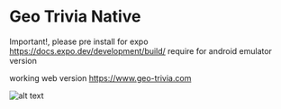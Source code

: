 # Geo Trivia Native
Important!, please pre install for expo https://docs.expo.dev/development/build/
require for android emulator version

working web version https://www.geo-trivia.com

![alt text](https://i.imgur.com/RxQ4Q36.png)


